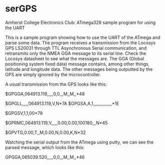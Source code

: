 serGPS
===========

Amherst College Electronics Club: ATmega328 sample program for using the UART

This is a sample program showing how to use the UART of the ATmega and parse some data. The program receives a transmission from the Locosys GPS LS20031 through TTL Asynchronous Serial communication, and retransmits only the NMEA GGA message to its serial line. Check the Locosys datasheet to see what the messages are. The GGA (Global positioning system fixed data) message contains, among other things, latitude and longitude data.
The other messages being outputted by the GPS are simply ignored by the microcontroller.
 
A usual transmission from the GPS looks like this:

 $GPGGA,064913.119,,,,,0,0,,,M,,M,,*48

 $GPGLL,,,,,064913.119,V,N*7A
 $GPGSA,A,1,,,,,,,,,,,,,,,*1E

 $GPGSV,1,1,00*79

 $GPRMC,064913.119,V,,,,,0.00,0.00,100180,,,N*45

 $GPVTG,0.00,T,,M,0.00,N,0.00,K,N*32
 
Watching the serial output from the ATmega using putty, we can see the parsed message, which looks like this:

GPGGA,065039.520,,,,,0,0,,,M,,M,,*46
